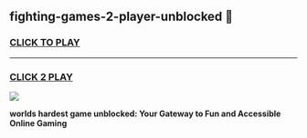 
## fighting-games-2-player-unblocked 👋
<h3>
<a href="https://premium.freeplayer.one?title=fighting-games-2-player-unblocked&ref=14F">CLICK TO PLAY</a></h3>
<hr>

<h3>
<a href="https://premium.freeplayer.one?title=fighting-games-2-player-unblocked&ref=14F">CLICK 2 PLAY</a>
  
</h3>

<a href="https://premium.freeplayer.one?title=fighting-games-2-player-unblocked&ref=12F/"><img src="https://clearcache.store/games.png"></a>


**worlds hardest game unblocked: Your Gateway to Fun and Accessible Online Gaming**
